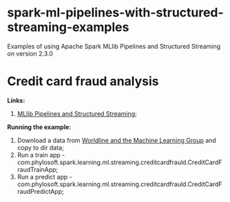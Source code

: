 # spark-ml-pipelines-with-structured-streaming-examples
Examples of using Apache Spark MLlib Pipelines and Structured Streaming on version 2.3.0

# Credit card fraud analysis

**Links:**
1) [MLlib Pipelines and Structured Streaming](https://docs.databricks.com/spark/latest/mllib/mllib-pipelines-and-stuctured-streaming.html);

**Running the example:**
1) Download a data from [Worldline and the Machine Learning Group](https://s3-us-west-2.amazonaws.com/ml-team-public-read/credit-card-fraud.zip)
and copy to dir data; 
2) Run a train app - com.phylosoft.spark.learning.ml.streaming.creditcardfrauld.CreditCardFraudTrainApp;
3) Run a predict app - com.phylosoft.spark.learning.ml.streaming.creditcardfrauld.CreditCardFraudPredictApp;
